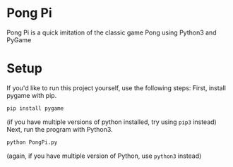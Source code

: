 # Pong Pi

Pong Pi is a quick imitation of the classic game Pong using Python3 and PyGame

# Setup

If you'd like to run this project yourself, use the following steps:
First, install pygame with pip.
```bash
pip install pygame
```
(if you have multiple versions of python installed, try using ```pip3``` instead)
Next, run the program with Python3.
```bash
python PongPi.py
```
(again, if you have multiple version of Python, use ```python3``` instead)

